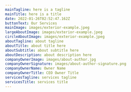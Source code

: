 ```yaml
---
mainTagline: here is a tagline
mainTitle: here is a title
date: 2022-01-26T02:52:47.162Z
buttonText: Our Services
mainImage: images/exterior-example.jpeg
largeAboutImage: images/exterior-example.jpeg
circleAboutImage: images/exterior-example.jpeg
aboutTagline: about tagline
aboutTitle: about title here
aboutSubtitle: about subtitle here
aboutDescription: about description here
companyOwnerImage: images/about-author.jpg
companyOwnerSignature: images/about-author-signature.png
companyOwnerName: Owner Name
companyOwnerTitle: CEO Owner Title
servicesTagline: services tagline
servicesTitle: services title
---
```

